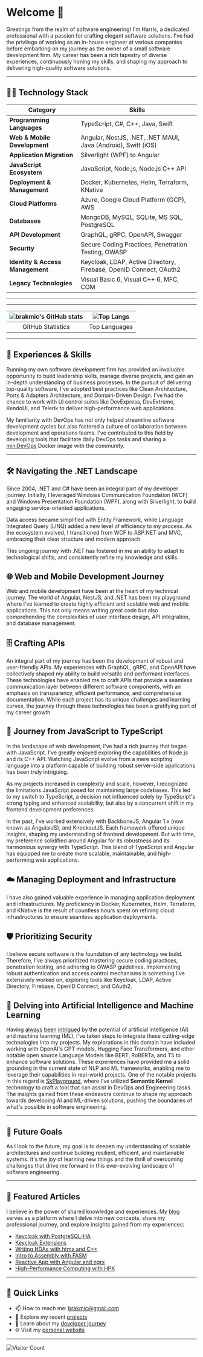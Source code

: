 # Welcome 👋

Greetings from the realm of software engineering! I'm Harris, a dedicated professional with a passion for crafting elegant software solutions. I've had the privilege of working as an in-house engineer at various companies before embarking on my journey as the owner of a small software development firm. My career has been a rich tapestry of diverse experiences, continuously honing my skills, and shaping my approach to delivering high-quality software solutions.

---

## 👨‍💻 Technology Stack

| Category                      | Skills                                                               |
|-------------------------------|----------------------------------------------------------------------|
| **Programming Languages**     | TypeScript, C#, C++, Java, Swift                                     |
| **Web & Mobile Development**  | Angular, NestJS, .NET, .NET MAUI, Java (Android), Swift (iOS)          |
| **Application Migration**     | Silverlight (WPF) to Angular                                          |
| **JavaScript Ecosystem**      | JavaScript, Node.js, Node.js C++ API                                  |
| **Deployment & Management**   | Docker, Kubernetes, Helm, Terraform, KNative                         |
| **Cloud Platforms**           | Azure, Google Cloud Platform (GCP), AWS                               |
| **Databases**                 | MongoDB, MySQL, SQLite, MS SQL, PostgreSQL                           |
| **API Development**           | GraphQL, gRPC, OpenAPI, Swagger                                            |
| **Security**                  | Secure Coding Practices, Penetration Testing, OWASP                  |
| **Identity & Access Management** | Keycloak, LDAP, Active Directory, Firebase, OpenID Connect, OAuth2   |
| **Legacy Technologies**       | Visual Basic 6, Visual C++ 6, MFC, COM                               |

---

---

| ![brakmic's GitHub stats](https://github-readme-stats.vercel.app/api?username=brakmic&show_icons=true&theme=radical&hide_rank=true&hide_title=true) | ![Top Langs](https://github-readme-stats.vercel.app/api/top-langs/?username=brakmic&layout=compact&theme=radical&hide=html,css,scss,objective-c,freemarker&hide_title=true&langs_count=6) |
|:---:|:---:|
| GitHub Statistics | Top Languages |

---

## 💼 Experiences & Skills

Running my own software development firm has provided an invaluable opportunity to build leadership skills, manage diverse projects, and gain an in-depth understanding of business processes. In the pursuit of delivering top-quality software, I've adopted best practices like Clean Architecture, Ports & Adapters Architecture, and Domain-Driven Design. I've had the chance to work with UI control suites like DevExpress, DevExtreme, KendoUI, and Telerik to deliver high-performance web applications.

My familiarity with DevOps has not only helped streamline software development cycles but also fostered a culture of collaboration between development and operations teams. I've contributed to this field by developing tools that facilitate daily DevOps tasks and sharing a [miniDevOps](https://github.com/brakmic/miniDevOps) Docker image with the community.

---

## 🛠️ Navigating the .NET Landscape

Since 2004, .NET and C# have been an integral part of my developer journey. Initially, I leveraged Windows Communication Foundation (WCF) and Windows Presentation Foundation (WPF), along with Silverlight, to build engaging service-oriented applications. 

Data access became simplified with Entity Framework, while Language Integrated Query (LINQ) added a new level of efficiency to my process. As the ecosystem evolved, I transitioned from WCF to ASP.NET and MVC, embracing their clear structure and modern approach. 

This ongoing journey with .NET has fostered in me an ability to adapt to technological shifts, and consistently refine my knowledge and skills.

## 🌐 Web and Mobile Development Journey

Web and mobile development have been at the heart of my technical journey. The world of Angular, NestJS, and .NET has been my playground where I've learned to create highly efficient and scalable web and mobile applications. This not only means writing great code but also comprehending the complexities of user interface design, API integration, and database management.

## 🗄️ Crafting APIs

An integral part of my journey has been the development of robust and user-friendly APIs. My experiences with GraphQL, gRPC, and OpenAPI have collectively shaped my ability to build versatile and performant interfaces. These technologies have enabled me to craft APIs that provide a seamless communication layer between different software components, with an emphasis on transparency, efficient performance, and comprehensive documentation. While each project has its unique challenges and learning curves, the journey through these technologies has been a gratifying part of my career growth.

## 🚀 Journey from JavaScript to TypeScript

In the landscape of web development, I've had a rich journey that began with JavaScript. I've greatly enjoyed exploring the capabilities of Node.js and its C++ API. Watching JavaScript evolve from a mere scripting language into a platform capable of building robust server-side applications has been truly intriguing.

As my projects increased in complexity and scale, however, I recognized the limitations JavaScript posed for maintaining large codebases. This led to my switch to TypeScript, a decision not influenced solely by TypeScript's strong typing and enhanced scalability, but also by a concurrent shift in my frontend development preferences.

In the past, I've worked extensively with BackboneJS, Angular 1.x (now known as AngularJS), and KnockoutJS. Each framework offered unique insights, shaping my understanding of frontend development. But with time, my preference solidified around Angular for its robustness and its harmonious synergy with TypeScript. This blend of TypeScript and Angular has equipped me to create more scalable, maintainable, and high-performing web applications.

## ☁️ Managing Deployment and Infrastructure

I have also gained valuable experience in managing application deployment and infrastructures. My proficiency in Docker, Kubernetes, Helm, Terraform, and KNative is the result of countless hours spent on refining cloud infrastructures to ensure seamless application deployments.

## 🛡️ Prioritizing Security

I believe secure software is the foundation of any technology we build. Therefore, I've always prioritized mastering secure coding practices, penetration testing, and adhering to OWASP guidelines. Implementing robust authentication and access control mechanisms is something I've extensively worked on, exploring tools like Keycloak, LDAP, Active Directory, Firebase, OpenID Connect, and OAuth2.

## 🤖 Delving into Artificial Intelligence and Machine Learning

Having [always](https://blog.brakmic.com/data-science-for-losers-part-4-machine-learning/) [been](https://blog.brakmic.com/data-science-for-losers-part-6-azure-ml/) [intrigued](https://blog.brakmic.com/data-science-for-losers-part-7-using-azure-ml/) by the potential of artificial intelligence (AI) and machine learning (ML), I've taken steps to integrate these cutting-edge technologies into my projects. My explorations in this domain have included working with OpenAI's GPT models, Hugging Face Transformers, and other notable open source Language Models like BERT, RoBERTa, and T5 to enhance software solutions. These experiences have provided me a solid grounding in the current state of NLP and ML frameworks, enabling me to leverage their capabilities in real-world projects. One of the notable projects in this regard is [SkPlayground](https://github.com/brakmic/SkPlayground), where I've utilized **Semantic Kernel** technology to craft a tool that can assist in DevOps and Engineering tasks. The insights gained from these endeavors continue to shape my approach towards developing AI and ML-driven solutions, pushing the boundaries of what's possible in software engineering.

---
## 🎯 Future Goals

As I look to the future, my goal is to deepen my understanding of scalable architectures and continue building resilient, efficient, and maintainable systems. It's the joy of learning new things and the thrill of overcoming challenges that drive me forward in this ever-evolving landscape of software engineering.

---

## 📖 Featured Articles

I believe in the power of shared knowledge and experiences. My [blog](https://blog.brakmic.com) serves as a platform where I delve into new concepts, share my professional journey, and explore insights gained from my experiences:

- [Keycloak with PostgreSQL-HA](https://blog.brakmic.com/keycloak-with-postgresql-ha-on-kubernetes/)
- [Keycloak Extensions](https://blog.brakmic.com/keycloak-extensions/)
- [Writing HDAs with htmx and C++](https://blog.brakmic.com/writing-hdas-with-htmx-and-c/)
- [Intro to Assembly with FASM](https://blog.brakmic.com/intro-to-x86-assembly-with-fasm/)
- [Reactive App with Angular and ngrx](https://blog.brakmic.com/reactive-apps-with-angular-ngrx/)
- [High-Performance Computing with HPX](https://blog.brakmic.com/high-performance-computing-with-hpx/)

---

## 🔗 Quick Links

- 📫 How to reach me: brakmic@gmail.com
- 🔭 Explore my recent [projects](https://github.com/brakmic?tab=repositories)
- 📘 Learn about my [developer journey](https://brakmic.dev)
- 🌐 Visit my [personal website](https://brakmic.com)

---

![Visitor Count](https://visitor-badge.laobi.icu/badge?page_id=brakmic.brakmic)

